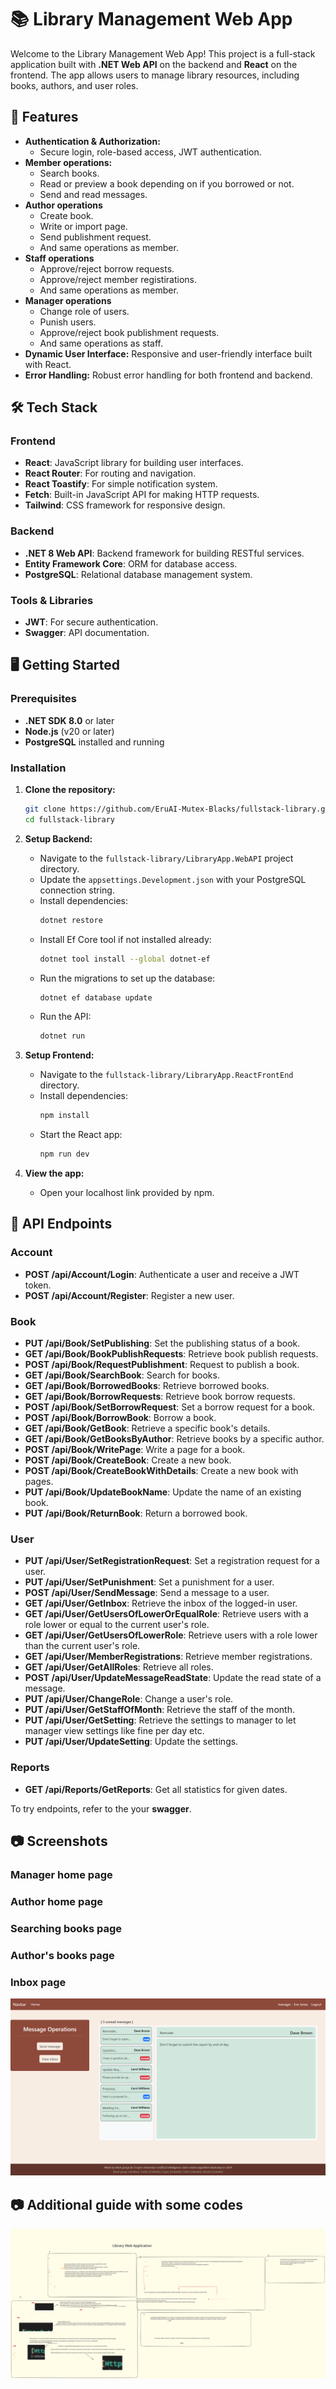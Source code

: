 
# 📚 Library Management Web App

Welcome to the Library Management Web App! This project is a full-stack application built with **.NET Web API** on the backend and **React** on the frontend. The app allows users to manage library resources, including books, authors, and user roles.

## 🚀 Features

- **Authentication & Authorization:** 
    - Secure login, role-based access, JWT authentication.
- **Member operations:** 
    - Search books.
    - Read or preview a book depending on if you borrowed or not.
    - Send and read messages.
- **Author operations**
    - Create book. 
    - Write or import page. 
    - Send publishment request.
    - And same operations as member.
- **Staff operations**
    - Approve/reject borrow requests.
    - Approve/reject member registirations.
    - And same operations as member.
- **Manager operations**
    - Change role of users. 
    - Punish users.
    - Approve/reject book publishment requests.
    - And same operations as staff.
- **Dynamic User Interface:** Responsive and user-friendly interface built with React.
- **Error Handling:** Robust error handling for both frontend and backend.

## 🛠️ Tech Stack

### Frontend
- **React**: JavaScript library for building user interfaces.
- **React Router**: For routing and navigation.
- **React Toastify**: For simple notification system.
- **Fetch**: Built-in JavaScript API for making HTTP requests.
- **Tailwind**: CSS framework for responsive design.

### Backend
- **.NET 8 Web API**: Backend framework for building RESTful services.
- **Entity Framework Core**: ORM for database access.
- **PostgreSQL**: Relational database management system.

### Tools & Libraries
- **JWT**: For secure authentication.
- **Swagger**: API documentation.

## 🖥️ Getting Started

### Prerequisites

- **.NET SDK 8.0** or later
- **Node.js** (v20 or later)
- **PostgreSQL** installed and running

### Installation

1. **Clone the repository:**
   ```bash
   git clone https://github.com/EruAI-Mutex-Blacks/fullstack-library.git
   cd fullstack-library
   ```

2. **Setup Backend:**
   - Navigate to the `fullstack-library/LibraryApp.WebAPI` project directory.
   - Update the `appsettings.Development.json` with your PostgreSQL connection string.
   - Install dependencies:
     ```bash
     dotnet restore
     ```
   - Install Ef Core tool if not installed already:
     ```bash
     dotnet tool install --global dotnet-ef
     ```
   - Run the migrations to set up the database:
     ```bash
     dotnet ef database update
     ```
   - Run the API:
     ```bash
     dotnet run
     ```

3. **Setup Frontend:**
   - Navigate to the `fullstack-library/LibraryApp.ReactFrontEnd` directory.
   - Install dependencies:
     ```bash
     npm install
     ```
   - Start the React app:
     ```bash
     npm run dev
     ```

4. **View the app:**
   - Open your localhost link provided by npm.

## 🔗 API Endpoints

### Account
- **POST /api/Account/Login**: Authenticate a user and receive a JWT token.
- **POST /api/Account/Register**: Register a new user.

### Book
- **PUT /api/Book/SetPublishing**: Set the publishing status of a book.
- **GET /api/Book/BookPublishRequests**: Retrieve book publish requests.
- **POST /api/Book/RequestPublishment**: Request to publish a book.
- **GET /api/Book/SearchBook**: Search for books.
- **GET /api/Book/BorrowedBooks**: Retrieve borrowed books.
- **GET /api/Book/BorrowRequests**: Retrieve book borrow requests.
- **POST /api/Book/SetBorrowRequest**: Set a borrow request for a book.
- **POST /api/Book/BorrowBook**: Borrow a book.
- **GET /api/Book/GetBook**: Retrieve a specific book's details.
- **GET /api/Book/GetBooksByAuthor**: Retrieve books by a specific author.
- **POST /api/Book/WritePage**: Write a page for a book.
- **POST /api/Book/CreateBook**: Create a new book.
- **POST /api/Book/CreateBookWithDetails**: Create a new book with pages.
- **PUT /api/Book/UpdateBookName**: Update the name of an existing book.
- **PUT /api/Book/ReturnBook**: Return a borrowed book.

### User
- **PUT /api/User/SetRegistrationRequest**: Set a registration request for a user.
- **PUT /api/User/SetPunishment**: Set a punishment for a user.
- **POST /api/User/SendMessage**: Send a message to a user.
- **GET /api/User/GetInbox**: Retrieve the inbox of the logged-in user.
- **GET /api/User/GetUsersOfLowerOrEqualRole**: Retrieve users with a role lower or equal to the current user's role.
- **GET /api/User/GetUsersOfLowerRole**: Retrieve users with a role lower than the current user's role.
- **GET /api/User/MemberRegistrations**: Retrieve member registrations.
- **GET /api/User/GetAllRoles**: Retrieve all roles.
- **POST /api/User/UpdateMessageReadState**: Update the read state of a message.
- **PUT /api/User/ChangeRole**: Change a user's role.
- **PUT /api/User/GetStaffOfMonth**: Retrieve the staff of the month.
- **PUT /api/User/GetSetting**: Retrieve the settings to manager to let manager view settings like fine per day etc.
- **PUT /api/User/UpdateSetting**: Update the settings.
  
### Reports
- **GET /api/Reports/GetReports**: Get all statistics for given dates.

To try endpoints, refer to the your **swagger**.

## 📷 Screenshots

### Manager home page

### Author home page

### Searching books page

### Author's books page
### Inbox page
![Inbox page](ReadmeFiles/5.png)

## 📷 Additional guide with some codes

![Guide](ReadmeFiles/Guide.svg)
